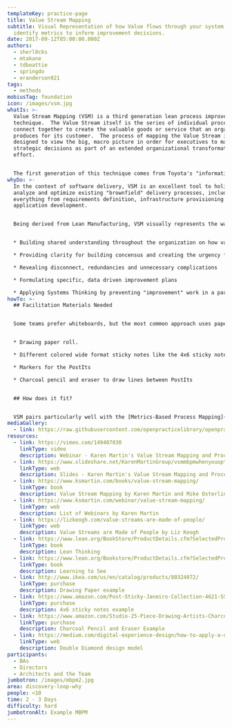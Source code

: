 ```yaml
---
templateKey: practice-page
title: Value Stream Mapping
subtitle: Visual Representation of how Value flows through your system and
  identify metrics to inform improvement decisions.
date: 2017-09-12T05:00:00.000Z
authors:
  - sherl0cks
  - mtakane
  - tdbeattie
  - springdo
  - eranderson921
tags:
  - methods
mobiusTag: foundation
icon: /images/vsm.jpg
whatIs: >-
  Value Stream Mapping (VSM) is a third generation lean process improvement
  technique.  The Value Stream itself is the series of individual processes that
  connect together to create the valuable goods or service that an organization
  produces for its customer.  The process of mapping the Value Stream is
  designed to view the big, macro picture in order for executives to make
  strategic decisions as part of an extended organizational transformation
  effort.


  The first generation of this technique comes from Toyota's "information and material flow", as documented in Lean Thinking and the second generation from "Learning to See".
whyDo: >-
  In the context of software delivery, VSM is an excellent tool to holistically
  analyze and optimize existing "brownfield" delivery processes, including
  everything from requirements definition, infrastructure provisioning and
  application development.


  Being derived from Lean Manufacturing, VSM visually represents the way value flows through an organization from the time a customer requests a good/service, until the time a customer receives the good/service. This practice can be particularly effective at:


  * Building shared understanding throughout the organization on how value is actually provided 

  * Providing clarity for building concensus and creating the urgency for improvement

  * Revealing disconnect, redundancies and unnecessary complications

  * Formulating specific, data driven improvement plans

  * Applying Systems Thinking by preventing "improvement" work in a particular area that leads to sub-optimization for the entire value stream / process.
howTo: >-
  ## Facilitation Materials Needed


  Some teams prefer whiteboards, but the most common approach uses paper and PostIts


  * Drawing paper roll.

  * Different colored wide format sticky notes like the 4x6 sticky notes

  * Markers for the PostIts

  * Charcoal pencil and eraser to draw lines between PostIts


  ## How does it fit?


  VSM pairs particularly well with the [Metrics-Based Process Mapping](https://openpracticelibrary.com/practice/metrics-based-process-mapping/) (MBPM) practice.  Used together, VSM represents the flow of value through a system at a macro level in order to make strategic improvements whereas MBPM represents the micro lower-level flow in order to make tactical improvements.
mediaGallery:
  - link: https://raw.githubusercontent.com/openpracticelibrary/openpracticelibrary/main/static/images/vsm.jpg
resources:
  - link: https://vimeo.com/149407030
    linkType: video
    description: Webinar - Karen Martin's Value Stream Mapping and Process Mapping
  - link: https://www.slideshare.net/KarenMartinGroup/vsmmbpmwhenyouoptforeach
    linkType: web
    description: Slides - Karen Martin's Value Stream Mapping and Process Mapping
  - link: https://www.ksmartin.com/books/value-stream-mapping/
    linkType: book
    description: Value Stream Mapping by Karen Martin and Mike Osterling
  - link: https://www.ksmartin.com/webinar/value-stream-mapping/
    linkType: web
    description: List of Webinars by Karen Martin
  - link: https://lizkeogh.com/value-streams-are-made-of-people/
    linkType: web
    description: Value Streams are Made of People by Liz Keogh
  - link: https://www.lean.org/BookStore/ProductDetails.cfm?SelectedProductID=88
    linkType: book
    description: Lean Thinking
  - link: https://www.lean.org/Bookstore/ProductDetails.cfm?SelectedProductId=9
    linkType: book
    description: Learning to See
  - link: http://www.ikea.com/us/en/catalog/products/80324072/
    linkType: purchase
    description: Drawing Paper example
  - link: https://www.amazon.com/Post-Sticky-Janeiro-Collection-4621-SSAU/dp/B001UXFT70
    linkType: purchase
    description: 4x6 sticky notes example
  - link: https://www.amazon.com/Studio-25-Piece-Drawing-Artists-Charcoal/dp/1441310207
    linkType: purchase
    description: Charcoal Pencil and Eraser Example
  - link: https://medium.com/digital-experience-design/how-to-apply-a-design-thinking-hcd-ux-or-any-creative-process-from-scratch-b8786efbf812
    linkType: web
    description: Double Diamond design model
participants:
  - BAs
  - Directors
  - Architects and the Team
jumbotron: /images/mbpm2.jpg
area: discovery-loop-why
people: <10
time: 2 - 3 Days
difficulty: hard
jumbotronAlt: Example MBPM
---
```

